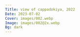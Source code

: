```yaml
---
Title: view of cappadokiya, 2022
Date: 2023-07-02
Cover: images/002.webp
Image: images/002@2x.webp
Bg: dark
---
```

